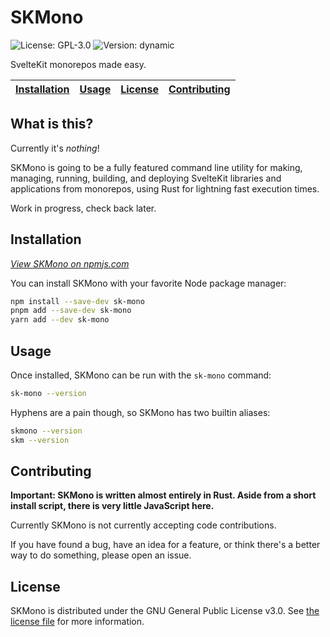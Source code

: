 # SKMono

![License: GPL-3.0](https://img.shields.io/badge/License-GPL--3.0-ff3e00?style=flat-square)
![Version: dynamic](https://img.shields.io/npm/v/sk-mono?color=ff3e00&label=Version&style=flat-square)

SvelteKit monorepos made easy.

<!-- LINKS -->

<!-- max 5 wide, td should be emboldened for visual consistency -->
<!-- leave as few blank cells as possible. eg; 5 urls -> 1x5, 6 urls -> 2x3, etc -->

| [Installation] | [Usage] | [License] | [Contributing] |
|----------------|---------|-----------|----------------|

[Installation]: #installation
[Usage]: #usage
[License]: #license
[Contributing]: #contributing

<!-- /LINKS -->

## What is this?

Currently it's *nothing*!

SKMono is going to be a fully featured command line utility for making,
managing, running, building, and deploying SvelteKit libraries and applications
from monorepos, using Rust for lightning fast execution times.

Work in progress, check back later.

## Installation

*[View SKMono on npmjs.com](https://www.npmjs.com/package/sk-mono)*

You can install SKMono with your favorite Node package manager:

```sh
npm install --save-dev sk-mono
pnpm add --save-dev sk-mono
yarn add --dev sk-mono
```

## Usage

Once installed, SKMono can be run with the `sk-mono` command:

```sh
sk-mono --version
```

Hyphens are a pain though, so SKMono has two builtin aliases:

```sh
skmono --version
skm --version
```

## Contributing

**Important: SKMono is written almost entirely in Rust. Aside from a short
install script, there is very little JavaScript here.**

Currently SKMono is not currently accepting code contributions.

If you have found a bug, have an idea for a feature, or think there's a better
way to do something, please open an issue.

## License

SKMono is distributed under the GNU General Public License v3.0.
See [the license file](LICENSE.txt) for more information.
